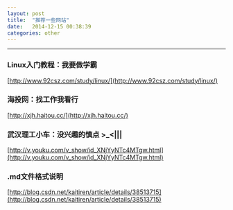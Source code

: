 ```yaml
---
layout: post
title:  "推荐一些网站"
date:   2014-12-15 00:38:39
categories: other
---
```

---


### Linux入门教程：我要做学霸
[http://www.92csz.com/study/linux/](http://www.92csz.com/study/linux/)

### 海投网：找工作我看行
[http://xjh.haitou.cc/](http://xjh.haitou.cc/)

### 武汉理工小车：没兴趣的慎点 >_<|||
[http://v.youku.com/v_show/id_XNjYyNTc4MTgw.html](http://v.youku.com/v_show/id_XNjYyNTc4MTgw.html)

### .md文件格式说明

[http://blog.csdn.net/kaitiren/article/details/38513715](http://blog.csdn.net/kaitiren/article/details/38513715)
